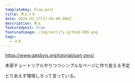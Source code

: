 ```yaml
---
templateKey: blog-post
title: 考えメモ
date: 2020-02-27T17:03:00.000Z
description: 考え
featuredpost: true
featuredimage: /img/netlify-github-009.png
tags:
  - メモ
---
```

<https://www.gatsbyjs.org/tutorial/part-zero/>

本家チュートリアルやりつつシンプルなページに作り変える予定

とりあえず環境しろって言っている。
